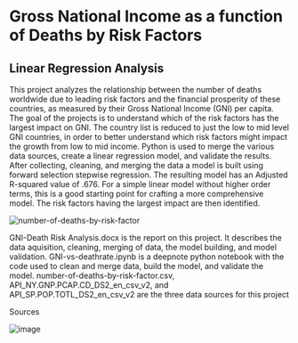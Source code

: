 # Gross National Income as a function of Deaths by Risk Factors 
## Linear Regression Analysis

This project analyzes the relationship between the number of deaths worldwide due to leading risk factors and the financial prosperity of these countries, as measured by their Gross National Income (GNI) per capita. The goal of the projects is to understand which of the risk factors has the largest impact on GNI. The country list is reduced to just the low to mid level GNI countries, in order to better understand which risk factors might impact the growth from low to mid income. Python is used to merge the various data sources, create a linear regression model, and validate the results. After collecting, cleaning, and merging the data a model is built using forward selection stepwise regression. The resulting model has an Adjusted R-squared value of .676. For a simple linear model without higher order terms, this is a good starting point for crafting a more comprehensive model. The risk factors having the largest impact are then identified.

![number-of-deaths-by-risk-factor](https://github.com/jeg-msba/GNI-Linear-Regression-Model/assets/111711622/fa95b38a-71a5-45c4-8c2a-a224d2f4e585)

GNI-Death Risk Analysis.docx is the report on this project. It describes the data aquisition, cleaning, merging of data, the model building, and model validation.
GNI-vs-deathrate.ipynb is a deepnote python notebook with the code used to clean and merge data, build the model, and validate the model.
number-of-deaths-by-risk-factor.csv, API_NY.GNP.PCAP.CD_DS2_en_csv_v2, and API_SP.POP.TOTL_DS2_en_csv_v2 are the three data sources for this project

Sources

![image](https://github.com/jeg-msba/GNI-vs-Deaths-by-Risk-Factors-Linear-Regression-Analysis/assets/111711622/6756526a-64c8-4443-a040-e83e4ee0f164)
